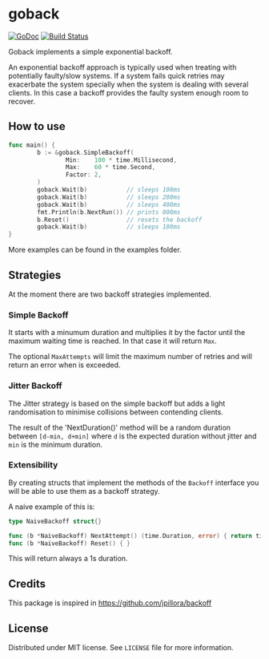 # goback
[![GoDoc](https://godoc.org/github.com/dnaeon/goback?status.svg)](https://godoc.org/github.com/dnaeon/goback)
[![Build Status](https://travis-ci.org/dnaeon/goback.svg)](https://travis-ci.org/dnaeon/goback)

Goback implements a simple exponential backoff.

An exponential backoff approach is typically used when treating with potentially faulty/slow systems. If a system fails quick retries may exacerbate the system specially when the system is dealing with several clients. In this case a backoff provides the faulty system enough room to recover.

## How to use
```go
func main() {
        b := &goback.SimpleBackoff(
                Min:    100 * time.Millisecond,
                Max:    60 * time.Second,
                Factor: 2,
        )
        goback.Wait(b)           // sleeps 100ms
        goback.Wait(b)           // sleeps 200ms
        goback.Wait(b)           // sleeps 400ms
        fmt.Println(b.NextRun()) // prints 800ms
        b.Reset()                // resets the backoff
        goback.Wait(b)           // sleeps 100ms
}
```

More examples can be found in the examples folder.

## Strategies
At the moment there are two backoff strategies implemented.

### Simple Backoff
It starts with a minumum duration and multiplies it by the factor until the maximum waiting time is reached. In that case it will return `Max`.

The optional `MaxAttempts` will limit the maximum number of retries and will return an error when is exceeded.

### Jitter Backoff
The Jitter strategy is based on the simple backoff but adds a light randomisation to minimise collisions between contending clients.

The result of the 'NextDuration()' method will be a random duration between `[d-min, d+min]` where `d` is the expected duration without jitter and `min` is the minimum duration.

### Extensibility
By creating structs that implement the methods of the `Backoff` interface you will be able to use them as a backoff strategy.

A naive example of this is:
```go
type NaiveBackoff struct{}

func (b *NaiveBackoff) NextAttempt() (time.Duration, error) { return time.Second, nil }
func (b *NaiveBackoff) Reset() { }
```
This will return always a 1s duration.

## Credits
This package is inspired in https://github.com/jpillora/backoff

## License
Distributed under MIT license. See `LICENSE` file for more information.
